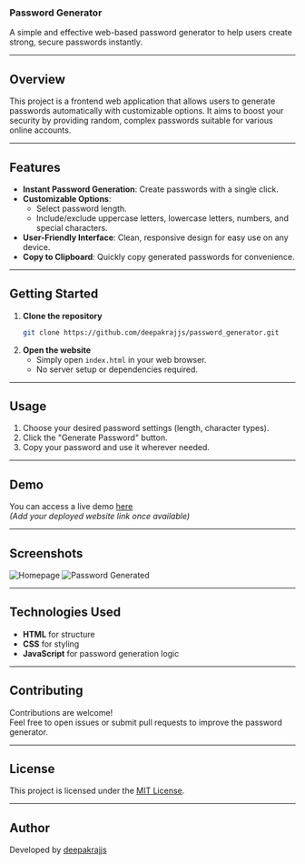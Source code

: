 ### Password Generator

A simple and effective web-based password generator to help users create strong, secure passwords instantly.

---  
  
## Overview

This project is a frontend web application that allows users to generate passwords automatically with customizable options. It aims to boost your security by providing random, complex passwords suitable for various online accounts.

---

## Features

- **Instant Password Generation**: Create passwords with a single click.
- **Customizable Options**:
  - Select password length.
  - Include/exclude uppercase letters, lowercase letters, numbers, and special characters.
- **User-Friendly Interface**: Clean, responsive design for easy use on any device.
- **Copy to Clipboard**: Quickly copy generated passwords for convenience.

---

## Getting Started

1. **Clone the repository**
   ```bash
   git clone https://github.com/deepakrajjs/password_generator.git
   ```
2. **Open the website**
   - Simply open `index.html` in your web browser.
   - No server setup or dependencies required.

---

## Usage

1. Choose your desired password settings (length, character types).
2. Click the "Generate Password" button.
3. Copy your password and use it wherever needed.

---

## Demo

You can access a live demo [here](#)  
*(Add your deployed website link once available)*

---

## Screenshots

<!-- Add screenshots of your UI here -->
![Homepage](screenshots/homepage.png)
![Password Generated](screenshots/password_generated.png)

---

## Technologies Used

- **HTML** for structure
- **CSS** for styling
- **JavaScript** for password generation logic

---

## Contributing

Contributions are welcome!  
Feel free to open issues or submit pull requests to improve the password generator.

---

## License

This project is licensed under the [MIT License](LICENSE).

---

## Author

Developed by [deepakrajjs](https://github.com/deepakrajjs)

````
